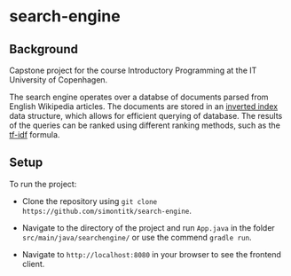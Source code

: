 # search-engine

## Background

Capstone project for the course Introductory Programming at the IT University of Copenhagen.

The search engine operates over a databse of documents parsed from English Wikipedia articles. The documents are stored in an [inverted index](https://en.wikipedia.org/wiki/Inverted_index) data structure, which allows for efficient querying of database. The results of the queries can be ranked using different ranking methods, such as the [tf-idf](https://en.wikipedia.org/wiki/Tf%E2%80%93idf) formula.

## Setup

To run the project:

- Clone the repository using `git clone https://github.com/simontitk/search-engine`.

- Navigate to the directory of the project and run `App.java` in the folder `src/main/java/searchengine/` or use the commend `gradle run`.

- Navigate to `http://localhost:8080` in your browser to see the frontend client.
